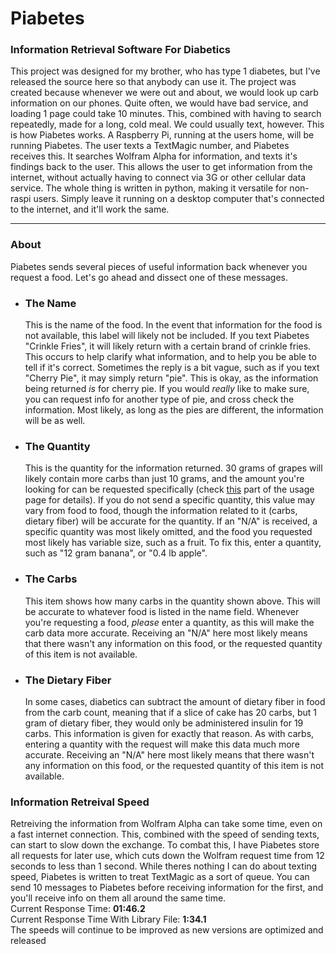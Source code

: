 <h1>Piabetes</h1>
<h3>Information Retrieval Software For Diabetics</h3>
<p>
This project was designed for my brother, who has type 1 diabetes, but I've released the source here so that anybody can use it. The project was created because whenever we were out and about, we would look up carb information on our phones. Quite often, we would have bad service, and loading 1 page could take 10 minutes. This, combined with having to search repeatedly, made for a long, cold meal. We could usually text, however. This is how Piabetes works. A Raspberry Pi, running at the users home, will be running Piabetes. The user texts a TextMagic number, and Piabetes receives this. It searches Wolfram Alpha for information, and texts it's findings back to the user. This allows the user to get information from the internet, without actually having to connect via 3G or other cellular data service. The whole thing is written in python, making it versatile for non-raspi users. Simply leave it running on a desktop computer that's connected to the internet, and it'll work the same.
</p>
<hr>
<h3>About</h3>
<p>
Piabetes sends several pieces of useful information back whenever you request a food. Let's go ahead and dissect one of these messages.
  <ul>
    <li>
      <h3>The Name</h3>
      <p>This is the name of the food. In the event that information for the food is not available, this label will likely not be included. If you text Piabetes "Crinkle Fries", it will likely return with a certain brand of crinkle fries. This occurs to help clarify what information, and to help you be able to tell if it's correct. Sometimes the reply is a bit vague, such as if you text "Cherry Pie", it may simply return "pie". This is okay, as the information being returned <i>is</i> for cherry pie. If you would <i>really</i> like to make sure, you can request info for another type of pie, and cross check the information. Most likely, as long as the pies are different, the information will be as well.</p>
    </li>
    <li>
      <h3>The Quantity</h3>
      <p>This is the quantity for the information returned. 30 grams of grapes will likely contain more carbs than just 10 grams, and the amount you're looking for can be requested specifically (check <a href = "https://github.com/Martianmellow12/Piabetes/blob/master/Usage.md#send-amounts">this</a> part of the usage page for details). If you do not send a specific quantity, this value may vary from food to food, though the information related to it (carbs, dietary fiber) will be accurate for the quantity. If an "N/A" is received, a specific quantity was most likely omitted, and the food you requested most likely has variable size, such as a fruit. To fix this, enter a quantity, such as "12 gram banana", or "0.4 lb apple".</p>
    </li>
    <li>
      <h3>The Carbs</h3>
      <p>This item shows how many carbs in the quantity shown above. This will be accurate to whatever food is listed in the name field. Whenever you're requesting a food, <i>please</i> enter a quantity, as this will make the carb data more accurate. Receiving an "N/A" here most likely means that there wasn't any information on this food, or the requested quantity of this item is not available.</p>
    </li>
    <li>
      <h3>The Dietary Fiber</h3>
      <p>In some cases, diabetics can subtract the amount of dietary fiber in food from the carb count, meaning that if a slice of cake has 20 carbs, but 1 gram of dietary fiber, they would only be administered insulin for 19 carbs. This information is given for exactly that reason. As with carbs, entering a quantity with the request will make this data much more accurate. Receiving an "N/A" here most likely means that there wasn't any information on this food, or the requested quantity of this item is not available.</p>
    </li>
  </ul>
</p>
<h3>Information Retreival Speed</h3>
<p>Retreiving the information from Wolfram Alpha can take some time, even on a fast internet connection. This, combined with the speed of sending texts, can start to slow down the exchange. To combat this, I have Piabetes store all requests for later use, which cuts down the Wolfram request time from 12 seconds to less than 1 second. While theres nothing I can do about texting speed, Piabetes is written to treat TextMagic as a sort of queue. You can send 10 messages to Piabetes before receiving information for the first, and you'll receive info on them all around the same time.<br>
Current Response Time: <b>01:46.2</b><br>
Current Response Time With Library File: <b>1:34.1</b><br>
The speeds will continue to be improved as new versions are optimized and released</p>
